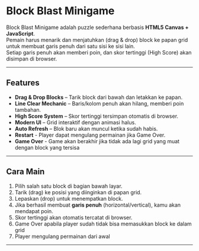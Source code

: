 # Block Blast Minigame

Block Blast Minigame adalah puzzle sederhana berbasis **HTML5 Canvas + JavaScript**.  
Pemain harus menarik dan menjatuhkan (drag & drop) block ke papan grid untuk membuat garis penuh dari satu sisi ke sisi lain.  
Setiap garis penuh akan memberi poin, dan skor tertinggi (High Score) akan disimpan di browser.

---

## Features
- **Drag & Drop Blocks** – Tarik block dari bawah dan letakkan ke papan.
- **Line Clear Mechanic** – Baris/kolom penuh akan hilang, memberi poin tambahan.
- **High Score System** – Skor tertinggi tersimpan otomatis di browser.
- **Modern UI** – Grid interaktif dengan animasi halus.
- **Auto Refresh** – Blok baru akan muncul ketika sudah habis.
- **Restart** - Player dapat mengulang permainan jika Game Over.
- **Game Over** - Game akan berakhir jika tidak ada lagi grid yang muat dengan block yang tersisa

---

## Cara Main
1. Pilih salah satu block di bagian bawah layar.
2. Tarik (drag) ke posisi yang diinginkan di papan grid.
3. Lepaskan (drop) untuk menempatkan block.
4. Jika berhasil membuat **garis penuh** (horizontal/vertical), kamu akan mendapat poin.
5. Skor tertinggi akan otomatis tercatat di browser.
6. Game Over apabila player sudah tidak bisa memasukkan block ke dalam grid
7. Player mengulang permainan dari awal

---
